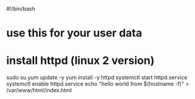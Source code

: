 
#!/bin/bash
# use this for your user data
# install httpd (linux 2 version)
sudo su
yum update -y
yum install -y httpd
systemctl start httpd.service
systemctl enable httpd.service
echo "hello world from $(hostname -f)" > /var/www/html/index.html
